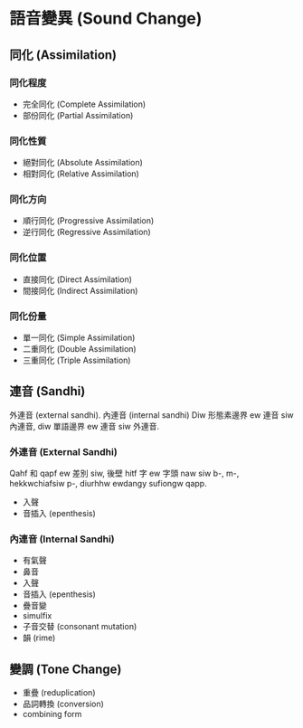 # 語音變異 (Sound Change)

## 同化 (Assimilation)

### 同化程度

* 完全同化 (Complete Assimilation)
* 部份同化 (Partial Assimilation)

### 同化性質

* 絕對同化 (Absolute Assimilation)
* 相對同化 (Relative Assimilation)

### 同化方向

* 順行同化 (Progressive Assimilation)
* 逆行同化 (Regressive Assimilation)

### 同化位置

* 直接同化 (Direct Assimilation)
* 間接同化 (Indirect Assimilation)

### 同化份量

* 單一同化 (Simple Assimilation)
* 二重同化 (Double Assimilation)
* 三重同化 (Triple Assimilation)

## 連音 (Sandhi)

外連音 (external sandhi). 內連音 (internal sandhi)
Diw 形態素邊界 ew 連音 siw 內連音, diw 單語邊界 ew 連音 siw 外連音.

### 外連音 (External Sandhi)

Qahf 和 qapf ew 差別 siw, 後壁 hitf 字 ew 字頭 naw siw b-, m-, hekkwchiafsiw p-, diurhhw ewdangy sufiongw qapp.

* 入聲
* 音插入 (epenthesis)

### 內連音 (Internal Sandhi)

* 有氣聲
* 鼻音
* 入聲
* 音插入 (epenthesis)
* 疊音變
* simulfix
* 子音交替 (consonant mutation)
* 韻 (rime)

## 變調 (Tone Change)

* 重疊 (reduplication)
* 品詞轉換 (conversion)
* combining form
